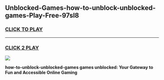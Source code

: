 
## Unblocked-Games-how-to-unblock-unblocked-games-Play-Free-97sl8
<h3>
<a href="https://premium76.site?title=how-to-unblock-unblocked-games&ref=21A">CLICK TO PLAY</a></h3>
<hr>

<h3>
<a href="https://premium76.site?title=how-to-unblock-unblocked-games&ref=21A">CLICK 2 PLAY</a>
  
</h3>

<a href="https://premium76.site?title=how-to-unblock-unblocked-games&ref=21A"><img src="https://clearcache.store/games.png"></a>


**how-to-unblock-unblocked-games games unblocked: Your Gateway to Fun and Accessible Online Gaming**
